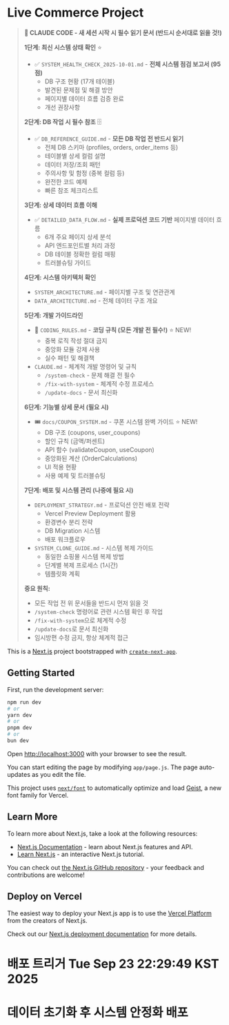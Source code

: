 # Live Commerce Project

> **🤖 CLAUDE CODE - 새 세션 시작 시 필수 읽기 문서 (반드시 순서대로 읽을 것!)**
>
> **1단계: 최신 시스템 상태 확인** ⭐
> - ✅ `SYSTEM_HEALTH_CHECK_2025-10-01.md` - **전체 시스템 점검 보고서 (95점)**
>   - DB 구조 현황 (17개 테이블)
>   - 발견된 문제점 및 해결 방안
>   - 페이지별 데이터 흐름 검증 완료
>   - 개선 권장사항
>
> **2단계: DB 작업 시 필수 참조** 🗄️
> - ✅ `DB_REFERENCE_GUIDE.md` - **모든 DB 작업 전 반드시 읽기**
>   - 전체 DB 스키마 (profiles, orders, order_items 등)
>   - 테이블별 상세 컬럼 설명
>   - 데이터 저장/조회 패턴
>   - 주의사항 및 함정 (중복 컬럼 등)
>   - 완전한 코드 예제
>   - 빠른 참조 체크리스트
>
> **3단계: 상세 데이터 흐름 이해**
> - ✅ `DETAILED_DATA_FLOW.md` - **실제 프로덕션 코드 기반** 페이지별 데이터 흐름
>   - 6개 주요 페이지 상세 분석
>   - API 엔드포인트별 처리 과정
>   - DB 테이블 정확한 컬럼 매핑
>   - 트러블슈팅 가이드
>
> **4단계: 시스템 아키텍처 확인**
> - `SYSTEM_ARCHITECTURE.md` - 페이지별 구조 및 연관관계
> - `DATA_ARCHITECTURE.md` - 전체 데이터 구조 개요
>
> **5단계: 개발 가이드라인**
> - 🚨 `CODING_RULES.md` - **코딩 규칙 (모든 개발 전 필수!)** ⭐ NEW!
>   - 중복 로직 작성 절대 금지
>   - 중앙화 모듈 강제 사용
>   - 실수 패턴 및 해결책
> - `CLAUDE.md` - 체계적 개발 명령어 및 규칙
>   - `/system-check` - 문제 해결 전 필수
>   - `/fix-with-system` - 체계적 수정 프로세스
>   - `/update-docs` - 문서 최신화
>
> **6단계: 기능별 상세 문서 (필요 시)**
> - 🎟️ `docs/COUPON_SYSTEM.md` - 쿠폰 시스템 완벽 가이드 ⭐ NEW!
>   - DB 구조 (coupons, user_coupons)
>   - 할인 규칙 (금액/퍼센트)
>   - API 함수 (validateCoupon, useCoupon)
>   - 중앙화된 계산 (OrderCalculations)
>   - UI 적용 현황
>   - 사용 예제 및 트러블슈팅
>
> **7단계: 배포 및 시스템 관리 (나중에 필요 시)**
> - `DEPLOYMENT_STRATEGY.md` - 프로덕션 안전 배포 전략
>   - Vercel Preview Deployment 활용
>   - 환경변수 분리 전략
>   - DB Migration 시스템
>   - 배포 워크플로우
> - `SYSTEM_CLONE_GUIDE.md` - 시스템 복제 가이드
>   - 동일한 쇼핑몰 시스템 복제 방법
>   - 단계별 복제 프로세스 (1시간)
>   - 템플릿화 계획
>
> **중요 원칙:**
> - 모든 작업 전 위 문서들을 반드시 먼저 읽을 것
> - `/system-check` 명령어로 관련 시스템 확인 후 작업
> - `/fix-with-system`으로 체계적 수정
> - `/update-docs`로 문서 최신화
> - 임시방편 수정 금지, 항상 체계적 접근

This is a [Next.js](https://nextjs.org) project bootstrapped with [`create-next-app`](https://github.com/vercel/next.js/tree/canary/packages/create-next-app).

## Getting Started

First, run the development server:

```bash
npm run dev
# or
yarn dev
# or
pnpm dev
# or
bun dev
```

Open [http://localhost:3000](http://localhost:3000) with your browser to see the result.

You can start editing the page by modifying `app/page.js`. The page auto-updates as you edit the file.

This project uses [`next/font`](https://nextjs.org/docs/app/building-your-application/optimizing/fonts) to automatically optimize and load [Geist](https://vercel.com/font), a new font family for Vercel.

## Learn More

To learn more about Next.js, take a look at the following resources:

- [Next.js Documentation](https://nextjs.org/docs) - learn about Next.js features and API.
- [Learn Next.js](https://nextjs.org/learn) - an interactive Next.js tutorial.

You can check out [the Next.js GitHub repository](https://github.com/vercel/next.js) - your feedback and contributions are welcome!

## Deploy on Vercel

The easiest way to deploy your Next.js app is to use the [Vercel Platform](https://vercel.com/new?utm_medium=default-template&filter=next.js&utm_source=create-next-app&utm_campaign=create-next-app-readme) from the creators of Next.js.

Check out our [Next.js deployment documentation](https://nextjs.org/docs/app/building-your-application/deploying) for more details.
# 배포 트리거 Tue Sep 23 22:29:49 KST 2025
# 데이터 초기화 후 시스템 안정화 배포
